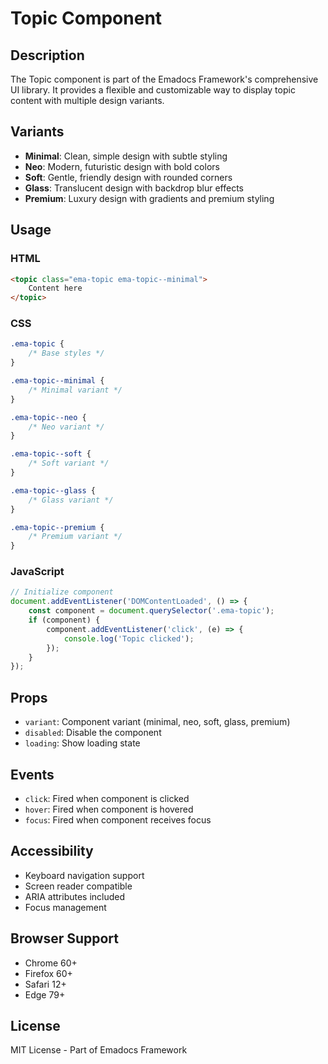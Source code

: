# Topic Component

## Description
The Topic component is part of the Emadocs Framework's comprehensive UI library. It provides a flexible and customizable way to display topic content with multiple design variants.

## Variants
- **Minimal**: Clean, simple design with subtle styling
- **Neo**: Modern, futuristic design with bold colors
- **Soft**: Gentle, friendly design with rounded corners
- **Glass**: Translucent design with backdrop blur effects
- **Premium**: Luxury design with gradients and premium styling

## Usage

### HTML
```html
<topic class="ema-topic ema-topic--minimal">
    Content here
</topic>
```

### CSS
```css
.ema-topic {
    /* Base styles */
}

.ema-topic--minimal {
    /* Minimal variant */
}

.ema-topic--neo {
    /* Neo variant */
}

.ema-topic--soft {
    /* Soft variant */
}

.ema-topic--glass {
    /* Glass variant */
}

.ema-topic--premium {
    /* Premium variant */
}
```

### JavaScript
```javascript
// Initialize component
document.addEventListener('DOMContentLoaded', () => {
    const component = document.querySelector('.ema-topic');
    if (component) {
        component.addEventListener('click', (e) => {
            console.log('Topic clicked');
        });
    }
});
```

## Props
- `variant`: Component variant (minimal, neo, soft, glass, premium)
- `disabled`: Disable the component
- `loading`: Show loading state

## Events
- `click`: Fired when component is clicked
- `hover`: Fired when component is hovered
- `focus`: Fired when component receives focus

## Accessibility
- Keyboard navigation support
- Screen reader compatible
- ARIA attributes included
- Focus management

## Browser Support
- Chrome 60+
- Firefox 60+
- Safari 12+
- Edge 79+

## License
MIT License - Part of Emadocs Framework
